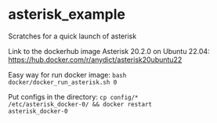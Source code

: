 # asterisk_example
Scratches for a quick launch of asterisk

Link to the dockerhub image Asterisk 20.2.0 on Ubuntu 22.04:<br>
https://hub.docker.com/r/anydict/asterisk20ubuntu22


Easy way for run docker image:
<code>bash docker/docker_run_asterisk.sh 0</code>

Put configs in the directory:
<code>cp config/* /etc/asterisk_docker-0/ && docker restart asterisk_docker-0</code>

